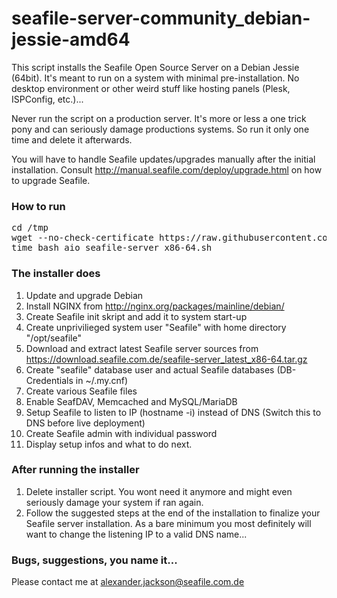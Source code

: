 # seafile-server-community_debian-jessie-amd64
This script installs the Seafile Open Source Server on a Debian Jessie (64bit). It's meant to run on a system with minimal pre-installation. No desktop environment or other weird stuff like hosting panels (Plesk, ISPConfig, etc.)...

Never run the script on a production server. It's more or less a one trick pony and can seriously damage productions systems. So run it only one time and delete it afterwards. 

You will have to handle Seafile updates/upgrades manually after the initial installation. Consult http://manual.seafile.com/deploy/upgrade.html on how to upgrade Seafile. 

### How to run
<pre>
cd /tmp
wget --no-check-certificate https://raw.githubusercontent.com/alexanderjackson/All-In-One-Seafile-Server-Installer/master/aio_seafile-server_x86-64.sh
time bash aio_seafile-server_x86-64.sh
</pre>


### The installer does
1. Update and upgrade Debian
2. Install NGINX from http://nginx.org/packages/mainline/debian/
3. Create Seafile init skript and add it to system start-up
4. Create unprivilieged system user "Seafile" with home directory "/opt/seafile"
5. Download and extract latest Seafile server sources from https://download.seafile.com.de/seafile-server_latest_x86-64.tar.gz
6. Create "seafile" database user and actual Seafile databases (DB-Credentials in ~/.my.cnf)
7. Create various Seafile files
8. Enable SeafDAV, Memcached and MySQL/MariaDB
9. Setup Seafile to listen to IP (hostname -i) instead of DNS (Switch this to DNS before live deployment)
10. Create Seafile admin with individual password
11. Display setup infos and what to do next.


### After running the installer

1. Delete installer script. You wont need it anymore and might even seriously damage your system if ran again.
2. Follow the suggested steps at the end of the installation to finalize your Seafile server installation. As a bare minimum you most definitely will want to change the listening IP to a valid DNS name...


### Bugs, suggestions, you name it...
Please contact me at alexander.jackson@seafile.com.de

